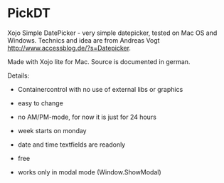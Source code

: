 # PickDT
Xojo Simple DatePicker - very simple datepicker, tested on Mac OS and Windows. 
Technics and idea are from Andreas Vogt http://www.accessblog.de/?s=Datepicker.

Made with Xojo lite for Mac. Source is documented in german.

Details:

- Containercontrol with no use of external libs or graphics
- easy to change
- no AM/PM-mode, for now it is just for 24 hours
- week starts on monday
- date and time textfields are readonly
- free

- works only in modal mode (Window.ShowModal)
